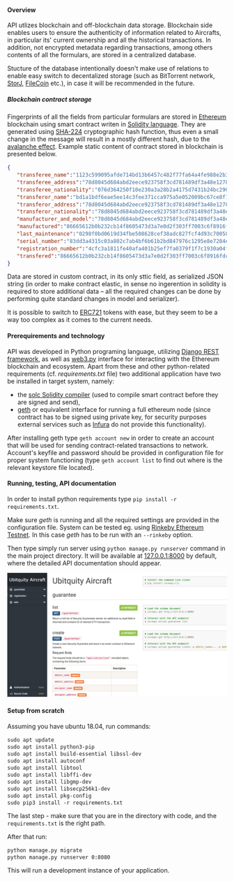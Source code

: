 #### Overview
API utlizes blockchain and off-blockchain data storage. Blockchain side enables users to ensure the authenticity of information related to Aircrafts, in particular its' current ownership and all the historical transactions. In addition, not encrypted metadata regarding transactions, among others contents of all the formulars, are stored in a centralized database.

Stucture of the database intentionally doesn't make use of relations to enable easy switch to decentalized storage (such as BitTorrent network, [StorJ](https://storj.io/), [FileCoin](https://filecoin.io/) etc.), in case it will be recommended in the future.

##### Blockchain contract storage
Fingerprints of all the fields from particular formulars are stored in [Ethereum](https://www.ethereum.org/) blockchain using smart contract writen in [Solidity language](https://solidity.readthedocs.io/en/v0.4.23/). They are generated using [SHA-224](https://en.wikipedia.org/wiki/SHA-2) cryptographic hash function, thus even a small change in the message will result in a mostly different hash, due to the [avalanche effect](https://en.wikipedia.org/wiki/Avalanche_effect). Example static content of contract stored in blockchain is presented below.
```json
{
   "transferee_name":"1123c599095afde714bd13b6457c482f77fa64a4fe988e2b3eb57750",
   "transferee_address":"78d8045d684abd2eece923758f3cd781489df3a48e1278982466017f",
   "transferee_nationality":"076d364250f10e230a3a28b2a4175d7431b24bc290a8fe4f76f7c054",
   "transferor_name":"bd1a1bdf6eae5ee14c3fee371cca975a5e052009bc67ce8f11cb7271",
   "transferor_address":"78d8045d684abd2eece923758f3cd781489df3a48e1278982466017f",
   "transferor_nationality":"78d8045d684abd2eece923758f3cd781489df3a48e1278982466017f",
   "manufacturer_and_model":"78d8045d684abd2eece923758f3cd781489df3a48e1278982466017f",
   "manufactured":"86665612b0b232cb14f8605473d3a7e0d2f303ff7003c6f8916fdc4f",
   "last_maintenance":"0298f0bd0619d34fbe508628cef38adc827fcf4d93c700588f607adc",
   "serial_number":"83dd3a4315c03a802c7ab4bf6b61b2bd847976c1295e8e7284ec59b7",
   "registration_number":"4cfc3a1811fe40afa401b25ef7fa0379f1f7c1930a04f8755d678474",
   "transfered":"86665612b0b232cb14f8605473d3a7e0d2f303ff7003c6f8916fdc4f"
}
```
Data are stored in custom contract, in its only sttic field, as serialized JSON string (in order to make contract elastic, in sense no ingerention in solidity is required to store additional data – all the required changes can be done by performing quite standard changes in model and serializer).

It is possible to switch to [ERC721](https://medium.com/crypto-currently/the-anatomy-of-erc721-e9db77abfc24) tokens with ease, but they seem to be a way too complex as it comes to the current needs.

#### Prerequirements and technology
API was developed in Python programing language, utilizing [Django REST framework](http://www.django-rest-framework.org/), as well as [web3.py](https://github.com/ethereum/web3.py) interface for interacting with the Ethereum blockchain and ecosystem. Apart from these and other python-related requirements (cf. _requirements.txt_ file) two additional application have two be installed in target system, namely:
- the [solc Solidity compiler](http://solidity.readthedocs.io/en/v0.4.21/installing-solidity.html) (used to compile smart contract before they are signed and send),
- [geth](https://geth.ethereum.org/) or equivalent interface for running a full ethereum node (since contract has to be signed using private key, for security purposes external services such as [Infura](https://infura.io/) do not provide this functionality).

After installing geth type `geth account new` in order to create an account that will be used for sending contract-related transactions to network. Account's keyfile and password should be provided in configuration file for proper system functioning (type `geth account list` to find out where is the relevant keystore file located).

#### Running, testing, API documentation
In order to install python requirements type `pip install -r requirements.txt`.

Make sure _geth_ is running and all the required settings are provided in the configuration file. System can be tested eg. using [Rinkeby Ethereum Testnet](https://www.rinkeby.io/). In this case _geth_ has to be run with an `--rinkeby` option.

Then type simply run server using `python manage.py runserver` command in the main project directory. It will be available at [127.0.0.1:8000](http://127.0.0.1:8000/) by default, where the detailed API documentation should appear.

![(View of API documentation)](docs/static/api.png)

#### Setup from scratch

Assuming you have ubuntu 18.04, run commands:

    sudo apt update
    sudo apt install python3-pip
    sudo apt install build-essential libssl-dev
    sudo apt install autoconf
    sudo apt install libtool
    sudo apt install libffi-dev
    sudo apt install libgmp-dev
    sudo apt install libsecp256k1-dev
    sudo apt install pkg-config
    sudo pip3 install -r requirements.txt
    
The last step - make sure that you are in the directory with code, and the `requirements.txt` is the right path.

After that run:

    python manage.py migrate
    python manage.py runserver 0:8080
    
This will run a development instance of your application.
